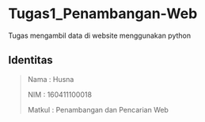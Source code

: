# Tugas1_Penambangan-Web
Tugas mengambil data di website menggunakan python 

## Identitas 

> Nama : Husna
>
> NIM : 160411100018
>
> Matkul : Penambangan dan Pencarian Web 
